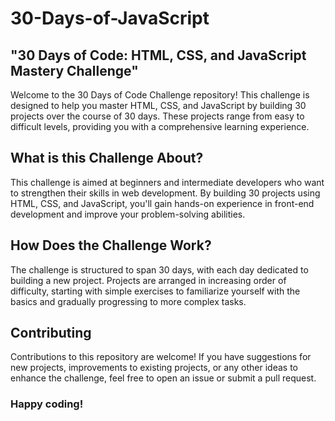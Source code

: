 # 30-Days-of-JavaScript
 <h2>"30 Days of Code: HTML, CSS, and JavaScript Mastery Challenge"</h2>
Welcome to the 30 Days of Code Challenge repository! This challenge is designed to help you master HTML, CSS, and JavaScript by building 30 projects over the course of 30 days. These projects range from easy to difficult levels, providing you with a comprehensive learning experience.
<h2>What is this Challenge About?</h2>
This challenge is aimed at beginners and intermediate developers who want to strengthen their skills in web development. By building 30 projects using HTML, CSS, and JavaScript, you'll gain hands-on experience in front-end development and improve your problem-solving abilities.
<h2>How Does the Challenge Work?</h2>
The challenge is structured to span 30 days, with each day dedicated to building a new project. Projects are arranged in increasing order of difficulty, starting with simple exercises to familiarize yourself with the basics and gradually progressing to more complex tasks.
<h2>Contributing</h2>
Contributions to this repository are welcome! If you have suggestions for new projects, improvements to existing projects, or any other ideas to enhance the challenge, feel free to open an issue or submit a pull request.
<h3>Happy coding!</h3>
